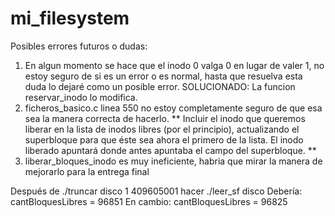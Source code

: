 # mi_filesystem

Posibles errores futuros o dudas:
1. En algun momento se hace que el inodo 0 valga 0 en lugar de valer 1, no estoy seguro de si es un error o es normal, hasta que resuelva esta duda lo dejaré como un posible error.
	SOLUCIONADO: La funcion reservar_inodo lo modifica.
2. ficheros_basico.c linea 550 no estoy completamente seguro de que esa sea la manera correcta de hacerlo.
	** Incluir el inodo que queremos liberar en la lista de inodos libres (por el principio), actualizando el superbloque para que éste sea ahora el primero de la lista. El inodo liberado apuntará donde antes apuntaba el campo del superbloque. **
3. liberar_bloques_inodo es muy ineficiente, habria que mirar la manera de mejorarlo para la entrega final

Después de  ./truncar disco 1 409605001 hacer ./leer_sf disco 
	Debería:
		cantBloquesLibres = 96851
	En cambio:
		cantBloquesLibres = 96825
